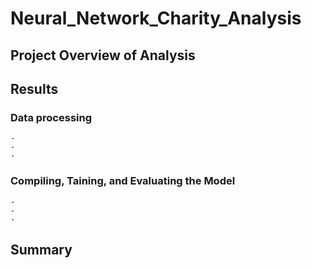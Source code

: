 # Neural_Network_Charity_Analysis

## Project Overview of Analysis

## Results

  ### Data processing
    -
    -
    -
    
  ### Compiling, Taining, and Evaluating the Model
    -
    -
    -
 ## Summary
